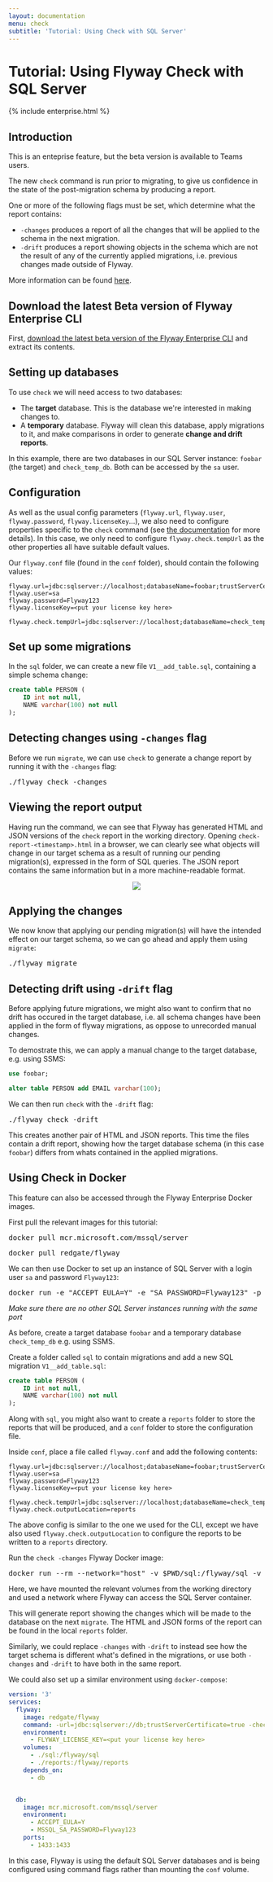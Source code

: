 ```yaml
---
layout: documentation
menu: check
subtitle: 'Tutorial: Using Check with SQL Server'
---
```

# Tutorial: Using Flyway Check with SQL Server

{% include enterprise.html %}

## Introduction

This is an enteprise feature, but the beta version is available to Teams users.

The new `check` command is run prior to migrating, to give us confidence in the state of the post-migration schema by producing a report. 

One or more of the following flags must be set, which determine what the report contains:

 - `-changes` produces a report of all the changes that will be applied to the schema in the next migration. 
 - `-drift` produces a report showing objects in the schema which are not the result of any of the currently applied migrations, i.e. previous changes made outside of Flyway.

More information can be found [here](/documentation/command/check).

## Download the latest Beta version of Flyway Enterprise CLI

First, [download the latest beta version of the Flyway Enterprise CLI](/documentation/usage/beta/) and extract its contents. 

## Setting up databases

To use `check` we will need access to two databases:

- The **target** database. This is the database we're interested in making changes to. 
- A **temporary** database. Flyway will clean this database, apply migrations to it, and make comparisons in order to generate **change and drift reports**. 

In this example, there are two databases in our SQL Server instance: `foobar` (the target) and `check_temp_db`. Both can be accessed by the `sa` user.

## Configuration

As well as the usual config parameters (`flyway.url`, `flyway.user`, `flyway.password`, `flyway.licenseKey`...), we also need to configure properties specific to the `check` command (see [the documentation](/documentation/command/check) for more details). In this case, we only need to configure `flyway.check.tempUrl` as the other properties all have suitable default values.

Our `flyway.conf` file (found in the `conf` folder), should contain the following values:

```
flyway.url=jdbc:sqlserver://localhost;databaseName=foobar;trustServerCertificate=true
flyway.user=sa
flyway.password=Flyway123
flyway.licenseKey=<put your license key here>

flyway.check.tempUrl=jdbc:sqlserver://localhost;databaseName=check_temp_db;trustServerCertificate=true
```

## Set up some migrations

In the `sql` folder, we can create a new file `V1__add_table.sql`, containing a simple schema change:

```sql
create table PERSON (
    ID int not null,
    NAME varchar(100) not null
);
```
## Detecting changes using `-changes` flag

Before we run `migrate`, we can use `check` to generate a change report by running it with the `-changes` flag:

<pre class="console">./flyway check -changes</pre>

## Viewing the report output

Having run the command, we can see that Flyway has generated HTML and JSON versions of the `check` report in the working directory. Opening `check-report-<timestamp>.html` in a browser, we can clearly see what objects will change in our target schema as a result of running our pending migration(s), expressed in the form of SQL queries. The JSON report contains the same information but in a more machine-readable format. 

<p align="center"><img src="/assets/tutorial/check/change-report-example.png" style="max-width: 100%"/></p>

## Applying the changes

We now know that applying our pending migration(s) will have the intended effect on our target schema, so we can go ahead and apply them using `migrate`:

<pre class="console">./flyway migrate</pre>

## Detecting drift using `-drift` flag

Before applying future migrations, we might also want to confirm that no drift has occured in the target database, i.e. all schema changes have been applied in the form of flyway migrations, as oppose to unrecorded manual changes. 

To demostrate this, we can apply a manual change to the target database, e.g. using SSMS:

```sql
use foobar;

alter table PERSON add EMAIL varchar(100);
```

We can then run `check` with the `-drift` flag:

<pre class="console">./flyway check -drift</pre>

This creates another pair of HTML and JSON reports. This time the files contain a drift report, showing how the target database schema (in this case `foobar`) differs from whats contained in the applied migrations. 

## Using Check in Docker

This feature can also be accessed through the Flyway Enterprise Docker images.

First pull the relevant images for this tutorial:

<pre class="console">docker pull mcr.microsoft.com/mssql/server</pre>
<pre class="console">docker pull redgate/flyway</pre>

We can then use Docker to set up an instance of SQL Server with a login user `sa` and password `Flyway123`:

<pre class="console">docker run -e "ACCEPT_EULA=Y" -e "SA_PASSWORD=Flyway123" -p 1433:1433 -d mcr.microsoft.com/mssql/server</pre>

*Make sure there are no other SQL Server instances running with the same port*

As before, create a target database `foobar` and a temporary database `check_temp_db` e.g. using SSMS.

Create a folder called `sql` to contain migrations and add a new SQL migration `V1__add_table.sql`:

```sql
create table PERSON (
    ID int not null,
    NAME varchar(100) not null
);
```

Along with `sql`, you might also want to create a `reports` folder to store the reports that will be produced, and a `conf` folder to store the configuration file.

Inside `conf`, place a file called `flyway.conf` and add the following contents:

```
flyway.url=jdbc:sqlserver://localhost;databaseName=foobar;trustServerCertificate=true
flyway.user=sa
flyway.password=Flyway123
flyway.licenseKey=<put your license key here>

flyway.check.tempUrl=jdbc:sqlserver://localhost;databaseName=check_temp_db;trustServerCertificate=true
flyway.check.outputLocation=reports
```

The above config is similar to the one we used for the CLI, except we have also used `flyway.check.outputLocation` to configure the reports to be written to a `reports` directory. 

Run the `check -changes` Flyway Docker image:

<pre class="console">docker run --rm --network="host" -v $PWD/sql:/flyway/sql -v $PWD/reports:/flyway/reports -v $PWD/conf:/flyway/conf redgate/flyway check -changes</pre>

Here, we have mounted the relevant volumes from the working directory and used a network where Flyway can access the SQL Server container.

This will generate report showing the changes which will be made to the database on the next `migrate`. The HTML and JSON forms of the report can be found in the local `reports` folder. 

Similarly, we could replace `-changes` with `-drift` to instead see how the target schema is different what's defined in the migrations, or use both `-changes` and `-drift` to have both in the same report. 

We could also set up a similar environment using `docker-compose`:

```yml
version: '3'
services:
  flyway:
    image: redgate/flyway
    command: -url=jdbc:sqlserver://db;trustServerCertificate=true -check.tempUrl=jdbc:sqlserver://db;databaseName=tempdb;trustServerCertificate=true -password=Flyway123 -user=sa -check.outputLocation=reports check -changes
    environment:
      - FLYWAY_LICENSE_KEY=<put your license key here>
    volumes:
      - ./sql:/flyway/sql
      - ./reports:/flyway/reports
    depends_on:
      - db


  db:
    image: mcr.microsoft.com/mssql/server
    environment:
      - ACCEPT_EULA=Y
      - MSSQL_SA_PASSWORD=Flyway123
    ports:
      - 1433:1433
```
In this case, Flyway is using the default SQL Server databases and is being configured using command flags rather than mounting the `conf` volume.